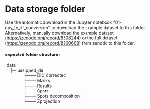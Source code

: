 # Data storage folder 

Use the automatic download in the Jupyter notebook "01-npy_to_tif_conversion" to download the example dataset to this folder. Alternatively, manually download the example dataset (https://zenodo.org/record/8308244) or the full dataset (https://zenodo.org/record/8260668) from zenodo to this folder. 

#### expected folder structure:

$\hspace{1pt}$ data <br>
$\hspace{10pt}$ ├─ unzipped_dir <br>
$\hspace{45pt}$ ├─── DIC_corrected  <br>
$\hspace{45pt}$ ├─── Masks <br>
$\hspace{45pt}$ ├─── Results <br>
$\hspace{45pt}$ ├─── Spots <br>
$\hspace{45pt}$ ├─── Spots decomposition <br>
$\hspace{45pt}$ └─── Zprojection <br>